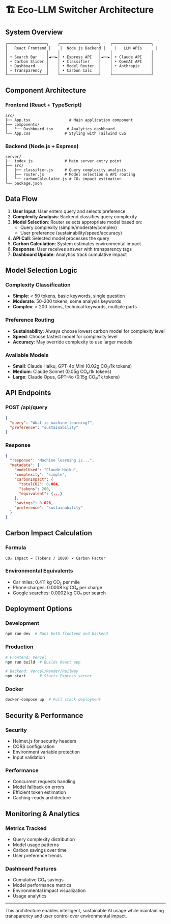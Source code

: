 # 🏗️ Eco-LLM Switcher Architecture

## System Overview

```
┌─────────────────┐    ┌─────────────────┐    ┌─────────────────┐
│   React Frontend │    │  Node.js Backend │    │   LLM APIs      │
│                 │    │                 │    │                 │
│ • Search Bar    │◄──►│ • Express API   │◄──►│ • Claude API    │
│ • Carbon Slider │    │ • Classifier    │    │ • OpenAI API    │
│ • Dashboard     │    │ • Model Router  │    │ • Anthropic     │
│ • Transparency  │    │ • Carbon Calc   │    │                 │
└─────────────────┘    └─────────────────┘    └─────────────────┘
```

## Component Architecture

### Frontend (React + TypeScript)
```
src/
├── App.tsx                 # Main application component
├── components/
│   └── Dashboard.tsx      # Analytics dashboard
└── App.css               # Styling with Tailwind CSS
```

### Backend (Node.js + Express)
```
server/
├── index.js              # Main server entry point
├── src/
│   ├── classifier.js     # Query complexity analysis
│   ├── router.js         # Model selection & API routing
│   └── carbonCalculator.js # CO₂ impact estimation
└── package.json
```

## Data Flow

1. **User Input**: User enters query and selects preference
2. **Complexity Analysis**: Backend classifies query complexity
3. **Model Selection**: Router selects appropriate model based on:
   - Query complexity (simple/moderate/complex)
   - User preference (sustainability/speed/accuracy)
4. **API Call**: Selected model processes the query
5. **Carbon Calculation**: System estimates environmental impact
6. **Response**: User receives answer with transparency tags
7. **Dashboard Update**: Analytics track cumulative impact

## Model Selection Logic

### Complexity Classification
- **Simple**: < 50 tokens, basic keywords, single question
- **Moderate**: 50-200 tokens, some analysis keywords
- **Complex**: > 200 tokens, technical keywords, multiple parts

### Preference Routing
- **Sustainability**: Always choose lowest carbon model for complexity level
- **Speed**: Choose fastest model for complexity level  
- **Accuracy**: May override complexity to use larger models

### Available Models
- **Small**: Claude Haiku, GPT-4o Mini (0.02g CO₂/1k tokens)
- **Medium**: Claude Sonnet (0.05g CO₂/1k tokens)
- **Large**: Claude Opus, GPT-4o (0.15g CO₂/1k tokens)

## API Endpoints

### POST /api/query
```json
{
  "query": "What is machine learning?",
  "preference": "sustainability"
}
```

### Response
```json
{
  "response": "Machine learning is...",
  "metadata": {
    "modelUsed": "Claude Haiku",
    "complexity": "simple",
    "carbonImpact": {
      "totalCO2": 0.004,
      "tokens": 200,
      "equivalent": {...}
    },
    "savings": 0.026,
    "preference": "sustainability"
  }
}
```

## Carbon Impact Calculation

### Formula
```
CO₂ Impact = (Tokens / 1000) × Carbon Factor
```

### Environmental Equivalents
- Car miles: 0.411 kg CO₂ per mile
- Phone charges: 0.0008 kg CO₂ per charge
- Google searches: 0.0002 kg CO₂ per search

## Deployment Options

### Development
```bash
npm run dev  # Runs both frontend and backend
```

### Production
```bash
# Frontend: Vercel
npm run build  # Builds React app

# Backend: Vercel/Render/Railway
npm start      # Starts Express server
```

### Docker
```bash
docker-compose up  # Full stack deployment
```

## Security & Performance

### Security
- Helmet.js for security headers
- CORS configuration
- Environment variable protection
- Input validation

### Performance
- Concurrent requests handling
- Model fallback on errors
- Efficient token estimation
- Caching-ready architecture

## Monitoring & Analytics

### Metrics Tracked
- Query complexity distribution
- Model usage patterns
- Carbon savings over time
- User preference trends

### Dashboard Features
- Cumulative CO₂ savings
- Model performance metrics
- Environmental impact visualization
- Usage analytics

---

This architecture enables intelligent, sustainable AI usage while maintaining transparency and user control over environmental impact.
